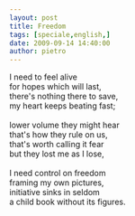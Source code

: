 ```yaml
---
layout: post
title: Freedom
tags: [speciale,english,]
date: 2009-09-14 14:40:00
author: pietro
---
```

I need to feel alive<br/>for hopes which will last,<br/>there's nothing there to save,<br/>my heart keeps beating fast;<br/><br/>lower volume they might hear<br/>that's how they rule on us,<br/>that's worth calling it fear<br/>but they lost me as I lose,<br/><br/>I need control on freedom<br/>framing my own pictures,<br/>initiative sinks in seldom<br/>a child book without its figures.
